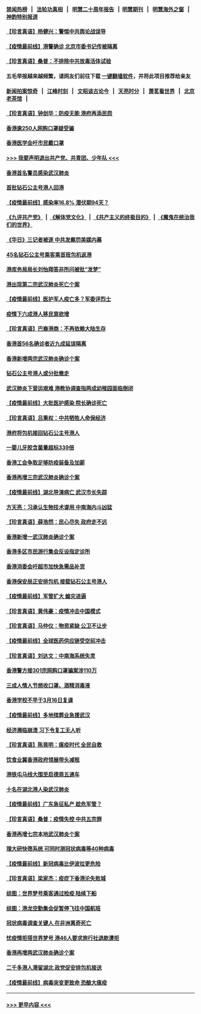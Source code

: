 #### [禁闻热榜](热点新闻.md?=0)  &nbsp;&nbsp;|&nbsp;&nbsp; [法轮功真相](https://github.com/gfw-breaker/truth/blob/master/README.md?=0) &nbsp;&nbsp;|&nbsp;&nbsp; [明慧二十周年报告](https://github.com/gfw-breaker/mh-reports/blob/master/README.md?=0) &nbsp;&nbsp;|&nbsp;&nbsp;[明慧期刊](https://github.com/gfw-breaker/mh-qikan) &nbsp;&nbsp;|&nbsp;&nbsp; [明慧海外之窗](https://github.com/gfw-breaker/mh-news/blob/master/README.md?=0) &nbsp;&nbsp;|&nbsp;&nbsp; [神韵特别报道](https://github.com/gfw-breaker/mh-news/blob/master/shenyun.md?=0)
#### [【珍言真语】杨健兴：警惕中共舆论战误导](../pages/nsc415/n11888131.md?t=02240431) 
#### [【疫情最前线】港警确诊 北京市委书记传被隔离](../pages/nsc415/n11886872.md?t=02240431) 
#### [【珍言真语】桑普：不排除中共放毒活体试验](../pages/nsc415/n11886832.md?t=02240431) 
#### 五毛举报越来越频繁，请网友们前往下载 [一键翻墙软件](https://github.com/gfw-breaker/ssr-accounts)，并将此项目推荐给亲友
#### [新闻拍案惊奇](https://github.com/gfw-breaker/banned-news/blob/master/pages/link4.md) &nbsp;&nbsp;|&nbsp;&nbsp; [江峰时刻](https://github.com/gfw-breaker/banned-news/blob/master/pages/link4.md) &nbsp;&nbsp;|&nbsp;&nbsp; [文昭谈古论今](https://github.com/gfw-breaker/banned-news/blob/master/pages/link4.md) &nbsp;&nbsp;|&nbsp;&nbsp; [天亮时分](https://github.com/gfw-breaker/banned-news/blob/master/pages/link4.md) &nbsp;&nbsp;|&nbsp;&nbsp; [萧茗看世界](https://github.com/gfw-breaker/banned-news/blob/master/pages/link4.md) &nbsp;&nbsp;|&nbsp;&nbsp; [北京老茶馆](https://github.com/gfw-breaker/banned-news/blob/master/pages/link4.md) &nbsp;&nbsp;|&nbsp;&nbsp; 
#### [【珍言真语】钟剑华：防疫无能 港府再添民怨](../pages/nsc415/n11884504.md?t=02240431) 
#### [香港逾250人网购口罩疑受骗](../pages/nsc415/n11884388.md?t=02240431) 
#### [香港医学会吁市民戴口罩](../pages/nsc415/n11884367.md?t=02240431) 
#### [>>> 我要声明退出共产党、共青团、少年队 <<<](https://github.com/begood0513/goodnews/blob/master/quit/letter.md) 
#### [香港首名警员感染武汉肺炎](../pages/nsc415/n11884357.md?t=02240431) 
#### [首批钻石公主号港人回港](../pages/nsc415/n11884333.md?t=02240431) 
#### [【疫情最前线】感染率16.8% 潜伏期94天？](../pages/nsc415/n11884256.md?t=02240431) 
#### [《九评共产党》](https://github.com/begood0513/9ping.md/blob/master/README.md) &nbsp;|&nbsp; [《解体党文化》](../../../../jtdwh.md/blob/master/README.md)  &nbsp;|&nbsp; [《共产主义的终极目的》](../../../../gczydzjmd.md/blob/master/README.md) &nbsp;|&nbsp; [《魔鬼在统治我们的世界》](../../../../mgztzwmdsj.md/blob/master/README.md) 
#### [《华日》三记者被逐 中共发飙罚美媒内幕](../pages/nsc415/n11884184.md?t=02240431) 
#### [45名钻石公主号乘客乘首班包机返港](../pages/nsc415/n11881770.md?t=02240431) 
#### [港库务局局长刘怡翔答非所问被批“发梦”](../pages/nsc415/n11881752.md?t=02240431) 
#### [港出现第二宗武汉肺炎死亡个案](../pages/nsc415/n11881736.md?t=02240431) 
#### [【疫情最前线】医护军人疫亡多？军委评烈士](../pages/nsc415/n11881655.md?t=02240431) 
#### [疫情下六成港人移民意欲增](../pages/nsc415/n11881699.md?t=02240431) 
#### [【珍言真语】巴裔港商：不再依赖大陆生存](../pages/nsc415/n11881126.md?t=02240431) 
#### [香港首56名确诊者近九成延误隔离](../pages/nsc415/n11879079.md?t=02240431) 
#### [香港新增两宗武汉肺炎确诊个案](../pages/nsc415/n11879064.md?t=02240431) 
#### [钻石公主号港人或分批撤走](../pages/nsc415/n11879029.md?t=02240431) 
#### [武汉肺炎下营运艰难 港教协调查指两成幼稚园面临倒闭](../pages/nsc415/n11878989.md?t=02240431) 
#### [【疫情最前线】大批医护感染 院长确诊死亡](../pages/nsc415/n11878595.md?t=02240431) 
#### [【珍言真语】吕秉权：中共牺牲人命保经济](../pages/nsc415/n11878390.md?t=02240431) 
#### [港府将包机接回钻石公主号港人](../pages/nsc415/n11876352.md?t=02240431) 
#### [一婴儿牙胶含菌量超标339倍](../pages/nsc415/n11876336.md?t=02240431) 
#### [香港工会争取足够防疫装备及加薪](../pages/nsc415/n11876313.md?t=02240431) 
#### [香港再增三宗武汉肺炎确诊个案](../pages/nsc415/n11876297.md?t=02240431) 
#### [【疫情最前线】湖北导演病亡 武汉市长失踪](../pages/nsc415/n11876272.md?t=02240431) 
#### [方天亮：习承认生物技术谬用 中南海内斗凶猛](../pages/nsc415/n11873679.md?t=02240431) 
#### [【珍言真语】薛浩然：民心尽失 政府走不远](../pages/nsc415/n11875838.md?t=02240431) 
#### [香港新增一武汉肺炎确诊个案](../pages/nsc415/n11874044.md?t=02240431) 
#### [香港多区市民游行集会反设指定诊所](../pages/nsc415/n11874017.md?t=02240431) 
#### [香港消委会吁超市加快急需品补货](../pages/nsc415/n11874003.md?t=02240431) 
#### [香港保安局正安排包机 接载钻石公主号港人](../pages/nsc415/n11873932.md?t=02240431) 
#### [【疫情最前线】军管扩大 蝗灾进逼](../pages/nsc415/n11873780.md?t=02240431) 
#### [【珍言真语】黄伟豪：疫情冲击中国模式](../pages/nsc415/n11873482.md?t=02240431) 
#### [【珍言真语】马仲仪：物资紧缺 公卫不让步](../pages/nsc415/n11872315.md?t=02240431) 
#### [【疫情最前线】全球医药供应链受空前冲击](../pages/nsc415/n11869614.md?t=02240431) 
#### [【珍言真语】刘达文：中南海系统失灵](../pages/nsc415/n11869465.md?t=02240431) 
#### [香港警方接301宗网购口罩骗案涉110万](../pages/nsc415/n11867572.md?t=02240431) 
#### [三成人情人节想收口罩、酒精消毒液](../pages/nsc415/n11867523.md?t=02240431) 
#### [香港学校不早于3月16日复课](../pages/nsc415/n11867498.md?t=02240431) 
#### [【疫情最前线】多地殡葬业急援武汉](../pages/nsc415/n11866914.md?t=02240431) 
#### [经济濒临崩溃 习下令复工无人听](../pages/nsc415/n11867269.md?t=02240431) 
#### [【珍言真语】陈竟明：瘟疫时代 全民自救](../pages/nsc415/n11866765.md?t=02240431) 
#### [饮食业冀香港政府领展带头减租](../pages/nsc415/n11864876.md?t=02240431) 
#### [港铁屯马线大围至启德周五通车](../pages/nsc415/n11864842.md?t=02240431) 
#### [十名在湖北港人染武汉肺炎](../pages/nsc415/n11864807.md?t=02240431) 
#### [【疫情最前线】广东急征私产 趁危军管？](../pages/nsc415/n11864205.md?t=02240431) 
#### [【珍言真语】桑普：疫情失控 中共五宗罪](../pages/nsc415/n11864157.md?t=02240431) 
#### [香港再增七宗本地武汉肺炎个案](../pages/nsc415/n11862405.md?t=02240431) 
#### [理大研快筛系统 可同时测冠状病毒等40种病毒](../pages/nsc415/n11862376.md?t=02240431) 
#### [【疫情最前线】新冠病毒比伊波拉更危险](../pages/nsc415/n11862199.md?t=02240431) 
#### [【珍言真语】梁家杰：疫症下香港沦失败城](../pages/nsc415/n11861588.md?t=02240431) 
#### [组图：世界梦号乘客通过检疫 陆续下船](../pages/nsc415/n11858302.md?t=02240431) 
#### [组图：港龙空勤集会促暂停飞往中国航班](../pages/nsc415/n11858190.md?t=02240431) 
#### [冠状病毒调查关键人 在非洲离奇死亡](../pages/nsc415/n11859798.md?t=02240431) 
#### [忧疫情拒搭世界梦号 港46人要求旅行社退款遭拒](../pages/nsc415/n11859849.md?t=02240431) 
#### [香港再增两武汉肺炎确诊个案](../pages/nsc415/n11859833.md?t=02240431) 
#### [二千多港人滞留湖北 政党促安排包机接送](../pages/nsc415/n11859831.md?t=02240431) 
#### [【疫情最前线】病毒突变更致命 恐酿大瘟疫](../pages/nsc415/n11859604.md?t=02240431) 

----
#### [ >>> 更早内容 <<< ](../indexes/nsc415-earlier.md)
